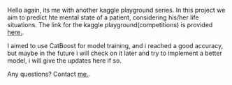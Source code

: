 Hello again, its me with another kaggle playground series. 
In this project we aim to predict hte mental state of a patient, considering his/her life situations. 
The link for the kaggle playground(competitions) is provided [here.](https://www.kaggle.com/competitions/playground-series-s4e11).

I aimed to use CatBoost for model training, and i reached a good accuracy, but maybe in the future i will check on it later and try to implement a better model, i will give the updates here if so.

Any questions? Contact [me.](Shahbods26@gmail.com).
